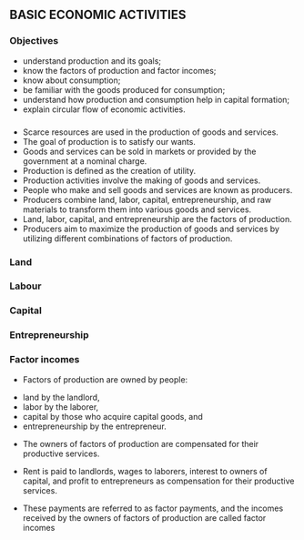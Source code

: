## BASIC ECONOMIC ACTIVITIES
### Objectives
* understand production and its goals;
* know the factors of production and factor incomes;
* know about consumption;
* be familiar with the goods produced for consumption;
* understand how production and consumption help in capital formation;
* explain circular flow of economic activities.

### 
* Scarce resources are used in the production of goods and services.
* The goal of production is to satisfy our wants.
* Goods and services can be sold in markets or provided by the government at a nominal charge.
* Production is defined as the creation of utility.
* Production activities involve the making of goods and services.
* People who make and sell goods and services are known as producers.
* Producers combine land, labor, capital, entrepreneurship, and raw materials to transform them into various goods and services.
* Land, labor, capital, and entrepreneurship are the factors of production.
* Producers aim to maximize the production of goods and services by utilizing different combinations of factors of production.

### Land
### Labour
### Capital
### Entrepreneurship
### Factor incomes
* Factors of production are owned by people: 
 - land by the landlord, 
 - labor by the laborer, 
 - capital by those who acquire capital goods, and 
 - entrepreneurship by the entrepreneur.

* The owners of factors of production are compensated for their productive services.

* Rent is paid to landlords, wages to laborers, interest to owners of capital, and profit to entrepreneurs as compensation for their productive services.

* These payments are referred to as factor payments, and the incomes received by the owners of factors of production are called factor incomes

